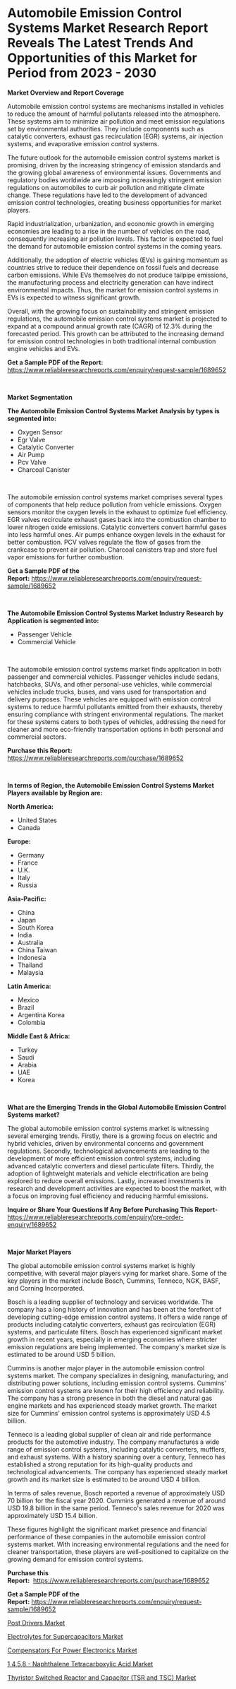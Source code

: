 <p><h1>Automobile Emission Control Systems Market Research Report Reveals The Latest Trends And Opportunities of this Market for Period from 2023 - 2030</h1></p><p><strong>Market Overview and Report Coverage</strong></p>
<p><p>Automobile emission control systems are mechanisms installed in vehicles to reduce the amount of harmful pollutants released into the atmosphere. These systems aim to minimize air pollution and meet emission regulations set by environmental authorities. They include components such as catalytic converters, exhaust gas recirculation (EGR) systems, air injection systems, and evaporative emission control systems.</p><p>The future outlook for the automobile emission control systems market is promising, driven by the increasing stringency of emission standards and the growing global awareness of environmental issues. Governments and regulatory bodies worldwide are imposing increasingly stringent emission regulations on automobiles to curb air pollution and mitigate climate change. These regulations have led to the development of advanced emission control technologies, creating business opportunities for market players.</p><p>Rapid industrialization, urbanization, and economic growth in emerging economies are leading to a rise in the number of vehicles on the road, consequently increasing air pollution levels. This factor is expected to fuel the demand for automobile emission control systems in the coming years.</p><p>Additionally, the adoption of electric vehicles (EVs) is gaining momentum as countries strive to reduce their dependence on fossil fuels and decrease carbon emissions. While EVs themselves do not produce tailpipe emissions, the manufacturing process and electricity generation can have indirect environmental impacts. Thus, the market for emission control systems in EVs is expected to witness significant growth.</p><p>Overall, with the growing focus on sustainability and stringent emission regulations, the automobile emission control systems market is projected to expand at a compound annual growth rate (CAGR) of 12.3% during the forecasted period. This growth can be attributed to the increasing demand for emission control technologies in both traditional internal combustion engine vehicles and EVs.</p></p>
<p><strong>Get a Sample PDF of the Report:</strong> <a href="https://www.reliableresearchreports.com/enquiry/request-sample/1689652">https://www.reliableresearchreports.com/enquiry/request-sample/1689652</a></p>
<p>&nbsp;</p>
<p><strong>Market Segmentation</strong></p>
<p><strong>The Automobile Emission Control Systems Market Analysis by types is segmented into:</strong></p>
<p><ul><li>Oxygen Sensor</li><li>Egr Valve</li><li>Catalytic Converter</li><li>Air Pump</li><li>Pcv Valve</li><li>Charcoal Canister</li></ul></p>
<p>&nbsp;</p>
<p><p>The automobile emission control systems market comprises several types of components that help reduce pollution from vehicle emissions. Oxygen sensors monitor the oxygen levels in the exhaust to optimize fuel efficiency. EGR valves recirculate exhaust gases back into the combustion chamber to lower nitrogen oxide emissions. Catalytic converters convert harmful gases into less harmful ones. Air pumps enhance oxygen levels in the exhaust for better combustion. PCV valves regulate the flow of gases from the crankcase to prevent air pollution. Charcoal canisters trap and store fuel vapor emissions for further combustion.</p></p>
<p><strong>Get a Sample PDF of the Report:</strong>&nbsp;<a href="https://www.reliableresearchreports.com/enquiry/request-sample/1689652">https://www.reliableresearchreports.com/enquiry/request-sample/1689652</a></p>
<p>&nbsp;</p>
<p><strong>The Automobile Emission Control Systems Market Industry Research by Application is segmented into:</strong></p>
<p><ul><li>Passenger Vehicle</li><li>Commercial Vehicle</li></ul></p>
<p>&nbsp;</p>
<p><p>The automobile emission control systems market finds application in both passenger and commercial vehicles. Passenger vehicles include sedans, hatchbacks, SUVs, and other personal-use vehicles, while commercial vehicles include trucks, buses, and vans used for transportation and delivery purposes. These vehicles are equipped with emission control systems to reduce harmful pollutants emitted from their exhausts, thereby ensuring compliance with stringent environmental regulations. The market for these systems caters to both types of vehicles, addressing the need for cleaner and more eco-friendly transportation options in both personal and commercial sectors.</p></p>
<p><strong>Purchase this Report:</strong>&nbsp; <a href="https://www.reliableresearchreports.com/purchase/1689652">https://www.reliableresearchreports.com/purchase/1689652</a></p>
<p>&nbsp;</p>
<p><strong>In terms of Region, the Automobile Emission Control Systems Market Players available by Region are:</strong></p>
<p>
    <p> <strong> North America: </strong>
        <ul>
            <li>United States</li>
            <li>Canada</li>
        </ul>
        </p> 
    <p> <strong> Europe: </strong>
        <ul>
            <li>Germany</li>
            <li>France</li>
            <li>U.K.</li>
            <li>Italy</li>
            <li>Russia</li>
        </ul>
        </p> 
    <p> <strong> Asia-Pacific: </strong>
        <ul>
            <li>China</li>
            <li>Japan</li>
            <li>South Korea</li>
            <li>India</li>
            <li>Australia</li>
            <li>China Taiwan</li>
            <li>Indonesia</li>
            <li>Thailand</li>
            <li>Malaysia</li>
        </ul>
        </p> 
    <p> <strong> Latin America: </strong>
        <ul>
            <li>Mexico</li>
            <li>Brazil</li>
            <li>Argentina Korea</li>
            <li>Colombia</li>
        </ul>
        </p> 
    <p> <strong> Middle East & Africa: </strong>
        <ul>
            <li>Turkey</li>
            <li>Saudi</li>
            <li>Arabia</li>
            <li>UAE</li>
            <li>Korea</li>
        </ul>
    </p>
    </p>
<p>&nbsp;</p>
<p><strong>What are the Emerging Trends in the Global Automobile Emission Control Systems market?</strong></p>
<p><p>The global automobile emission control systems market is witnessing several emerging trends. Firstly, there is a growing focus on electric and hybrid vehicles, driven by environmental concerns and government regulations. Secondly, technological advancements are leading to the development of more efficient emission control systems, including advanced catalytic converters and diesel particulate filters. Thirdly, the adoption of lightweight materials and vehicle electrification are being explored to reduce overall emissions. Lastly, increased investments in research and development activities are expected to boost the market, with a focus on improving fuel efficiency and reducing harmful emissions.</p></p>
<p><strong>Inquire or Share Your Questions If Any Before Purchasing This Report</strong>- <a href="https://www.reliableresearchreports.com/enquiry/pre-order-enquiry/1689652">https://www.reliableresearchreports.com/enquiry/pre-order-enquiry/1689652</a></p>
<p>&nbsp;</p>
<p><strong>Major Market Players</strong></p>
<p><p>The global automobile emission control systems market is highly competitive, with several major players vying for market share. Some of the key players in the market include Bosch, Cummins, Tenneco, NGK, BASF, and Corning Incorporated.</p><p>Bosch is a leading supplier of technology and services worldwide. The company has a long history of innovation and has been at the forefront of developing cutting-edge emission control systems. It offers a wide range of products including catalytic converters, exhaust gas recirculation (EGR) systems, and particulate filters. Bosch has experienced significant market growth in recent years, especially in emerging economies where stricter emission regulations are being implemented. The company's market size is estimated to be around USD 5 billion.</p><p>Cummins is another major player in the automobile emission control systems market. The company specializes in designing, manufacturing, and distributing power solutions, including emission control systems. Cummins' emission control systems are known for their high efficiency and reliability. The company has a strong presence in both the diesel and natural gas engine markets and has experienced steady market growth. The market size for Cummins' emission control systems is approximately USD 4.5 billion.</p><p>Tenneco is a leading global supplier of clean air and ride performance products for the automotive industry. The company manufactures a wide range of emission control systems, including catalytic converters, mufflers, and exhaust systems. With a history spanning over a century, Tenneco has established a strong reputation for its high-quality products and technological advancements. The company has experienced steady market growth and its market size is estimated to be around USD 4 billion.</p><p>In terms of sales revenue, Bosch reported a revenue of approximately USD 70 billion for the fiscal year 2020. Cummins generated a revenue of around USD 19.8 billion in the same period. Tenneco's sales revenue for 2020 was approximately USD 15.4 billion.</p><p>These figures highlight the significant market presence and financial performance of these companies in the automobile emission control systems market. With increasing environmental regulations and the need for cleaner transportation, these players are well-positioned to capitalize on the growing demand for emission control systems.</p></p>
<p><strong>Purchase this Report:</strong>&nbsp;&nbsp;<a href="https://www.reliableresearchreports.com/purchase/1689652">https://www.reliableresearchreports.com/purchase/1689652</a></p>
<p></p>
<p><strong>Get a Sample PDF of the Report:</strong>&nbsp;<a href="https://www.reliableresearchreports.com/enquiry/request-sample/1689652">https://www.reliableresearchreports.com/enquiry/request-sample/1689652</a></p>
<p><p><a href="https://medium.com/@freedayundt/post-drivers-market-the-key-to-successful-business-strategy-forecast-till-2030-98b08b452ca6">Post Drivers Market</a></p><p><a href="https://www.linkedin.com/pulse/electrolytes-supercapacitors-market-size-growth-forecast-from-twqye/">Electrolytes for Supercapacitors Market</a></p><p><a href="https://www.linkedin.com/pulse/compensators-power-electronics-market-share-amp-new-trends-jlbye/">Compensators For Power Electronics Market</a></p><p><a href="https://medium.com/@isomgleason/1-4-5-8-naphthalene-tetracarboxylic-acid-market-focuses-on-market-share-size-and-projected-ce63c7257962">1,4,5,8 - Naphthalene Tetracarboxylic Acid Market</a></p><p><a href="https://www.linkedin.com/pulse/decoding-thyristor-switched-reactor-capacitor-tsr-tsc-market-ana7e/">Thyristor Switched Reactor and Capacitor (TSR and TSC) Market</a></p></p>